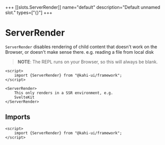 +++
[[slots.ServerRender]]
name="default"
description="Default unnamed slot."
types=["{}"]
+++

# ServerRender

`ServerRender` disables rendering of child content that doesn't work on the Browser, or doesn't make sense there. e.g. reading a file from local disk

> **NOTE**: The REPL runs on your Browser, so this will always be blank.

```svelte repl ServerRender Preview
<script>
    import {ServerRender} from "@kahi-ui/framework";
</script>

<ServerRender>
    This only renders in a SSR environment, e.g.
    SvelteKit
</ServerRender>
```

## Imports

```svelte default ServerRender Imports
<script>
    import {ServerRender} from "@kahi-ui/framework";
</script>
```
